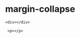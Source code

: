# margin-collapse
<!DOCTYPE html>
<head>
    <title>
        margin
    </title>
</head>
<style>
  
    div{
        width: 80px;
        height: 80px;
        background-color: blue;
        margin: 30px 0;
    }
    
    p{
        width: 80px;
        height: 80px;
        background-color: red;
        margin: 30px 0;
    }


</style>


<body>

    <div></div>
    
     <p></p>


</body>